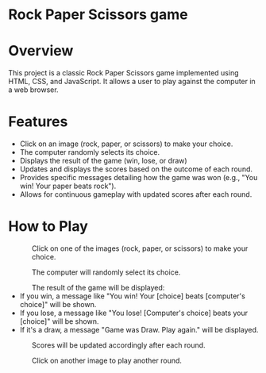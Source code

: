 # Rock Paper Scissors game

# Overview
This project is a classic Rock Paper Scissors game implemented using HTML, CSS, and JavaScript. It allows a user to play against the computer in a web browser.

# Features
<ul>
  <li>Click on an image (rock, paper, or scissors) to make your choice.</li>
    <li>The computer randomly selects its choice.</li>
    <li>Displays the result of the game (win, lose, or draw)</li>
    <li>Updates and displays the scores based on the outcome of each round.</li>
    <li>Provides specific messages detailing how the game was won (e.g., "You win! Your paper beats rock").</li>
   <li> Allows for continuous gameplay with updated scores after each round.</li>
</ul>

# How to Play

<ul>
  <ol>Click on one of the images (rock, paper, or scissors) to make your choice.</ol>
  <ol>The computer will randomly select its choice.</ol>
  <ol>The result of the game will be displayed:</ol>
    <li>If you win, a message like "You win! Your [choice] beats [computer's choice]" will be shown.</li>
    <li>If you lose, a message like "You lose! [Computer's choice] beats your [choice]" will be shown.</li>
    <li>If it's a draw, a message "Game was Draw. Play again." will be displayed.</li>
   <ol>Scores will be updated accordingly after each round.</ol>
   <ol>Click on another image to play another round.</ol>
</ul>


